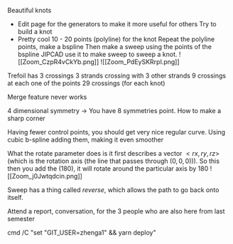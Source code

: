 Beautiful knots
- Edit page for the generators to make it more useful for others
Try to build a knot
- Pretty cool
10 - 20 points (polyline) for the knot
 Repeat the polyline points, make a bspline
 Then make a sweep using the points of the bspline
 JIPCAD use it to make sweep to sweep a knot. 
![[Zoom_CzpR4vCkYb.png]]
![[Zoom_PdEySKRrpI.png]]

Trefoil has 3 crossings
3 strands crossing with 3 other strands
9 crossings at each one of the points
29 crossings (for each knot)

Merge feature never works

4 dimensional symmetry -> You have 8 symmetries point. How to make a sharp corner

Having fewer control points, you should get very nice regular curve. Using cubic b-spline adding them, making it even smoother

What the rotate parameter does is it first describes a vector $<rx,ry,rz>$ (which is the rotation axis (the line that passes through $(0,0,0)$)). So this then you add the $(180)$, it will rotate around the particular axis by $180$ 
![[Zoom_j0Jwtqdcin.png]]

Sweep has a thing called *reverse*, which allows the path to go back onto itself.

Attend a report, conversation, for the 3 people who are also here from last semester

cmd /C "set "GIT_USER=zhenga1" && yarn deploy"